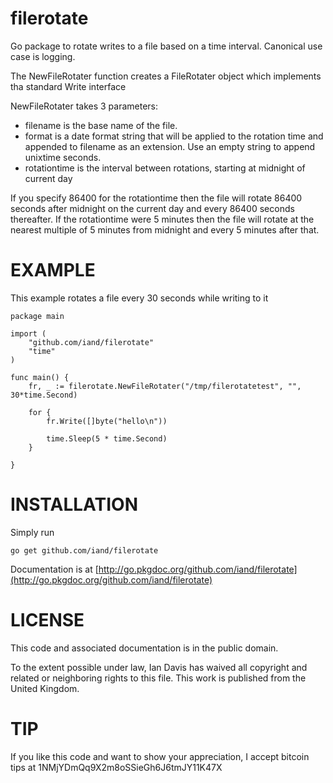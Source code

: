 filerotate
==========

Go package to rotate writes to a file based on a time interval. Canonical use case is logging.

The NewFileRotater function creates a FileRotater object which implements tha standard Write interface

NewFileRotater takes 3 parameters:

* filename is the base name of the file.
* format is a date format string that will be applied to the rotation time and appended to filename as an extension. Use an empty string to append unixtime seconds.
* rotationtime is the interval between rotations, starting at midnight of current day

If you specify 86400 for the rotationtime then the file will rotate 86400 seconds after midnight on the current day and every 86400 seconds thereafter. If the 
rotationtime were 5 minutes then the file will rotate at the nearest multiple of 5 minutes from midnight and every 5 minutes after that.

EXAMPLE
=======

This example rotates a file every 30 seconds while writing to it


	package main

	import (
		"github.com/iand/filerotate"
		"time"
	)

	func main() {
		fr, _ := filerotate.NewFileRotater("/tmp/filerotatetest", "", 30*time.Second)

		for {
			fr.Write([]byte("hello\n"))

			time.Sleep(5 * time.Second)
		}

	}



INSTALLATION
============

Simply run

	go get github.com/iand/filerotate

Documentation is at [http://go.pkgdoc.org/github.com/iand/filerotate](http://go.pkgdoc.org/github.com/iand/filerotate)

LICENSE
=======
This code and associated documentation is in the public domain.

To the extent possible under law, Ian Davis has waived all copyright
and related or neighboring rights to this file. This work is published 
from the United Kingdom. 

TIP
===
If you like this code and want to show your appreciation, I accept bitcoin tips at 1NMjYDmQq9X2m8oSSieGh6J6tmJY11K47X


